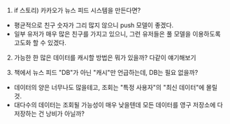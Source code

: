 1. if 스토리) 카카오가 뉴스 피드 시스템을 만든다면?

- 평균적으로 친구 숫자가 그리 많지 않으니 push 모델이 좋겠다.
- 일부 유저가 매우 많은 친구를 가지고 있으니, 그런 유저들은 풀 모델을 이용하도록 고도화 할 수 있겠다.

2. 가능한 한 많은 데이터를 캐시할 방법은 뭐가 있을까? 다같이 얘기해보기

3. 책에서 뉴스 피드 "DB"가 아닌 "캐시"만 언급하는데, DB는 필요 없을까?

- 데이터의 양은 너무나도 많을테고, 조회는 "특정 사용자"의 "최신 데이터"에 몰릴 것.
- 대다수의 데이터는 조회될 가능성이 매우 낮을텐데 모든 데이터를 영구 저장소에 다 저장하는 건 낭비가 아닐까?
